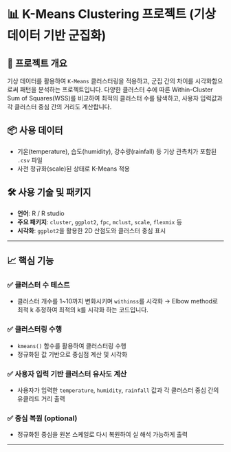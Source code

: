 # 📊 K-Means Clustering 프로젝트 (기상 데이터 기반 군집화)

## 🧩 프로젝트 개요
기상 데이터를 활용하여 `K-Means` 클러스터링을 적용하고, 군집 간의 차이를 시각화함으로써 패턴을 분석하는 프로젝트입니다. 
다양한 클러스터 수에 따른 Within-Cluster Sum of Squares(WSS)를 비교하여 최적의 클러스터 수를 탐색하고, 사용자 입력값과 각 클러스터 중심 간의 거리도 계산합니다.

## 📦 사용 데이터
- 기온(temperature), 습도(humidity), 강수량(rainfall) 등 기상 관측치가 포함된 `.csv` 파일
- 사전 정규화(scale)된 상태로 K-Means 적용

## 🛠️ 사용 기술 및 패키지
- **언어**: R / R studio
- **주요 패키지**: `cluster`, `ggplot2`, `fpc`, `mclust`, `scale`, `flexmix` 등
- **시각화**: `ggplot2`을 활용한 2D 산점도와 클러스터 중심 표시
---

## 📈 핵심 기능

### ✅ 클러스터 수 테스트
- 클러스터 개수를 1~10까지 변화시키며 `withinss`를 시각화 → Elbow method로 최적 k 추정하여
  최적의 k를 시각화 하는 코드입니다. 

### ✅ 클러스터링 수행
- `kmeans()` 함수를 활용하여 클러스터링 수행
- 정규화된 값 기반으로 중심점 계산 및 시각화

### ✅ 사용자 입력 기반 클러스터 유사도 계산
- 사용자가 입력한 `temperature`, `humidity`, `rainfall` 값과 각 클러스터 중심 간의 유클리드 거리 출력

### ✅ 중심 복원 (optional)
- 정규화된 중심을 원본 스케일로 다시 복원하여 실 해석 가능하게 출력

---
